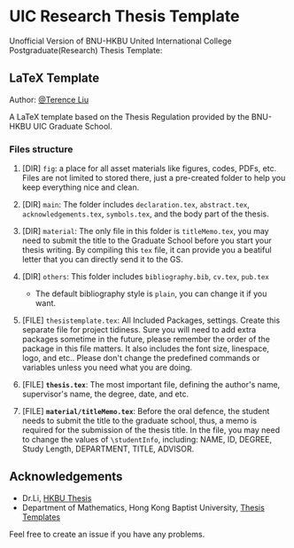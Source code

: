 # UIC Research Thesis Template

Unofficial Version of BNU-HKBU United International College Postgraduate(Research) Thesis Template: 

## LaTeX Template

Author: [@Terence Liu](https://blog.cklau.cc/about/)

A LaTeX template based on the Thesis Regulation provided by the BNU-HKBU UIC Graduate School.

### Files structure

1. [DIR] `fig`: a place for all asset materials like figures, codes, PDFs, etc. Files are not limited to stored there, just a pre-created folder to help you keep everything nice and clean.

2. [DIR] `main`: The folder includes `declaration.tex`, `abstract.tex`, `acknowledgements.tex`, `symbols.tex`, and the body part of the thesis.

3. [DIR] `material`: The only file in this folder is `titleMemo.tex`, you may need to submit the title to the Graduate School before you start your thesis writing. By compiling this `tex` file, it can provide you a beatiful letter that you can directly send it to the GS.

4. [DIR] `others`: This folder includes `bibliography.bib`, `cv.tex`, `pub.tex`
    * The default bibliography style is `plain`, you can change it if you want.

5. [FILE] `thesistemplate.tex`: All Included Packages, settings. Create this separate file for project tidiness. Sure you will need to add extra packages sometime in the future, please remember the order of the package in this file matters. It also includes the font size, linespace, logo, and etc.. Please don't change the predefined commands or variables unless you need what you are doing.

6. [FILE] **`thesis.tex`**: The most important file, defining the author's name, supervisor's name, the degree, date, and etc. 

7. [FILE] **`material/titleMemo.tex`**: Before the oral defence, the student needs to submit the title to the graduate school, thus, a memo is required for the submission of the thesis title. In the file, you may need to change the values of `\studentInfo`, including: NAME, ID, DEGREE, Study Length, DEPARTMENT, TITLE, ADVISOR.

## Acknowledgements

* Dr.Li, [HKBU Thesis](https://github.com/lileipisces/HKBUthesis)
* Department of Mathematics, Hong Kong Baptist University, [Thesis Templates](https://www.math.hkbu.edu.hk/stuarea/RPG.html)

Feel free to create an issue if you have any problems.
